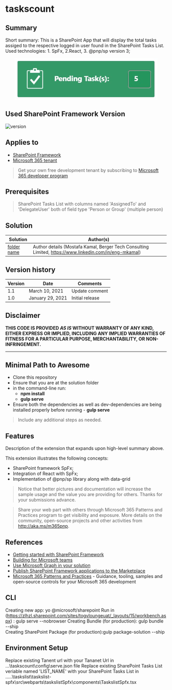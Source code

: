 # taskscount

## Summary

Short summary:
This is a SharePoint App that will display the total tasks assiged to the respective logged in user found in the SharePoint Tasks List.
Used technologies: 1. SpFx, 2.React, 3. @pnp/sp version 3;
 
<p style="text-align: center;"><img src="https://github.com/engmkamal/taskscount/blob/main/src/webparts/taskscount/assets/taskscount_Output.jpg"></p>

## Used SharePoint Framework Version

![version](https://img.shields.io/badge/version-1.17.1-green.svg)

## Applies to

- [SharePoint Framework](https://aka.ms/spfx)
- [Microsoft 365 tenant](https://docs.microsoft.com/en-us/sharepoint/dev/spfx/set-up-your-developer-tenant)

> Get your own free development tenant by subscribing to [Microsoft 365 developer program](http://aka.ms/o365devprogram)

## Prerequisites

> SharePoint Tasks List with columns named 'AssignedTo' and 'DelegateUser' both of field type 'Person or Group' (multiple person)

## Solution

| Solution             | Author(s)                                                                                          |
| -------------------- | -------------------------------------------------------------------------------------------------- |
| [folder name](./src) | Author details (Mostafa Kamal, Berger Tech Consulting Limited, https://www.linkedin.com/in/eng-mkamal) |

## Version history

| Version | Date             | Comments        |
| ------- | ---------------- | --------------- |
| 1.1     | March 10, 2021   | Update comment  |
| 1.0     | January 29, 2021 | Initial release |

## Disclaimer

**THIS CODE IS PROVIDED _AS IS_ WITHOUT WARRANTY OF ANY KIND, EITHER EXPRESS OR IMPLIED, INCLUDING ANY IMPLIED WARRANTIES OF FITNESS FOR A PARTICULAR PURPOSE, MERCHANTABILITY, OR NON-INFRINGEMENT.**

---

## Minimal Path to Awesome

- Clone this repository
- Ensure that you are at the solution folder
- in the command-line run:
  - **npm install** 
  - **gulp serve**
- Ensure both the dependencies as well as dev-dependencies are being installed properly before running - **gulp serve** 
> Include any additional steps as needed.

## Features

Description of the extension that expands upon high-level summary above.

This extension illustrates the following concepts:

- SharePoint framework SpFx;
- Integration of React with SpFx;
- Implementation of @pnp/sp library along with data-grid

> Notice that better pictures and documentation will increase the sample usage and the value you are providing for others. Thanks for your submissions advance.

> Share your web part with others through Microsoft 365 Patterns and Practices program to get visibility and exposure. More details on the community, open-source projects and other activities from http://aka.ms/m365pnp.

## References

- [Getting started with SharePoint Framework](https://docs.microsoft.com/en-us/sharepoint/dev/spfx/set-up-your-developer-tenant)
- [Building for Microsoft teams](https://docs.microsoft.com/en-us/sharepoint/dev/spfx/build-for-teams-overview)
- [Use Microsoft Graph in your solution](https://docs.microsoft.com/en-us/sharepoint/dev/spfx/web-parts/get-started/using-microsoft-graph-apis)
- [Publish SharePoint Framework applications to the Marketplace](https://docs.microsoft.com/en-us/sharepoint/dev/spfx/publish-to-marketplace-overview)
- [Microsoft 365 Patterns and Practices](https://aka.ms/m365pnp) - Guidance, tooling, samples and open-source controls for your Microsoft 365 development

## CLI
Creating new app: yo @microsoft/sharepoint
Run in (https://zlhzl.sharepoint.com/sites/togvloungeuat/_layouts/15/workbench.aspx) : gulp serve --nobrowser
Creating Bundle (for production): gulp bundle --ship                       
Creating SharePoint Package (for production):gulp package-solution --ship

## Environment Setup
Replace existing Tanent url with your Tananet Url in ...\taskscount\config\serve.json file 
Replace existing SharePoint Tasks List veriable named 'LIST_NAME' with your SharePoint Tasks List in .....\taskslist\taskslist-spfx\src\webparts\taskslistSpfx\components\TaskslistSpfx.tsx
